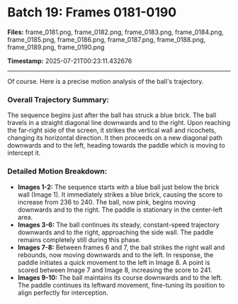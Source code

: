 # Batch 19: Frames 0181-0190

**Files:** frame_0181.png, frame_0182.png, frame_0183.png, frame_0184.png, frame_0185.png, frame_0186.png, frame_0187.png, frame_0188.png, frame_0189.png, frame_0190.png

**Timestamp:** 2025-07-21T00:23:11.432676

---

Of course. Here is a precise motion analysis of the ball's trajectory.

### Overall Trajectory Summary:
The sequence begins just after the ball has struck a blue brick. The ball travels in a straight diagonal line downwards and to the right. Upon reaching the far-right side of the screen, it strikes the vertical wall and ricochets, changing its horizontal direction. It then proceeds on a new diagonal path downwards and to the left, heading towards the paddle which is moving to intercept it.

### Detailed Motion Breakdown:
*   **Images 1-2:** The sequence starts with a blue ball just below the brick wall (Image 1). It immediately strikes a blue brick, causing the score to increase from 236 to 240. The ball, now pink, begins moving downwards and to the right. The paddle is stationary in the center-left area.
*   **Images 3-6:** The ball continues its steady, constant-speed trajectory downwards and to the right, approaching the side wall. The paddle remains completely still during this phase.
*   **Images 7-8:** Between frames 6 and 7, the ball strikes the right wall and rebounds, now moving downwards and to the left. In response, the paddle initiates a quick movement to the left in Image 8. A point is scored between Image 7 and Image 8, increasing the score to 241.
*   **Images 9-10:** The ball maintains its course downwards and to the left. The paddle continues its leftward movement, fine-tuning its position to align perfectly for interception.

